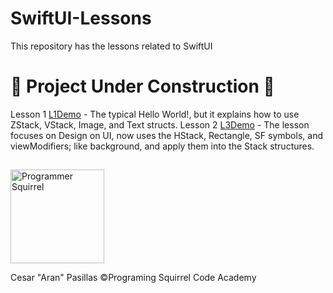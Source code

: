 # SwiftUI-Lessons
This repository has the lessons related to SwiftUI

# :construction: Project Under Construction :construction:

Lesson 1 [L1Demo](Lesson1/L1Demo) - The typical Hello World!, but it explains how to use ZStack, VStack, Image, and Text structs.
Lesson 2 [L3Demo](Lesson2/L3Demo) - The lesson focuses on Design on UI, now uses the HStack, Rectangle, SF symbols, and viewModifiers; like background, and apply them into the Stack structures.

##
<a href="https://programmingsquirrel.wordpress.com/">
  <img src="https://programmingsquirrel.wordpress.com/wp-content/uploads/2023/05/logo_ardilla_programmer_blue.png" alt="Programmer Squirrel" width="150" height="150">
</a>

Cesar "Aran" Pasillas
©️Programing Squirrel Code Academy
